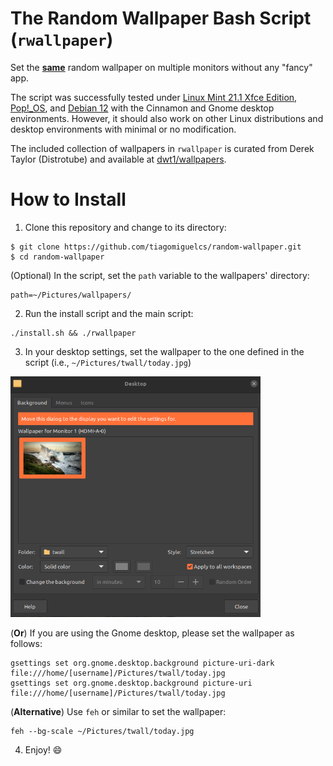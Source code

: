 # The Random Wallpaper Bash Script (`rwallpaper`)
Set the <ins><b>same</b></ins> random wallpaper on multiple monitors without any "fancy" app. 

The script was successfully tested under [Linux Mint 21.1 Xfce Edition](https://linuxmint.com/rel_vera_xfce_whatsnew.php), [Pop!_OS](https://pop.system76.com/), and [Debian 12](https://www.debian.org/index.pt.html) with the Cinnamon and Gnome desktop environments. However, it should also work on other Linux distributions and desktop environments with minimal or no modification.

The included collection of wallpapers in `rwallpaper` is curated from Derek Taylor (Distrotube) and available at [dwt1/wallpapers](https://gitlab.com/dwt1/wallpapers).

# How to Install
1. Clone this repository and change to its directory:
```
$ git clone https://github.com/tiagomiguelcs/random-wallpaper.git
$ cd random-wallpaper
```
(Optional) In the script, set the ``path`` variable to the wallpapers' directory:
```
path=~/Pictures/wallpapers/ 
```
2. Run the install script and the main script:
```
./install.sh && ./rwallpaper
```
3. In your desktop settings, set the wallpaper to the one defined in the script (i.e., ``~/Pictures/twall/today.jpg``)

<img src="screenshots/desktop-settings.png" width="400px" height="385px" alt="desktop-settings"/>

(**Or**) If you are using the Gnome desktop, please set the wallpaper as follows:
```
gsettings set org.gnome.desktop.background picture-uri-dark file:///home/[username]/Pictures/twall/today.jpg
gsettings set org.gnome.desktop.background picture-uri file:///home/[username]/Pictures/twall/today.jpg
```
(**Alternative**) Use `feh` or similar to set the wallpaper: 
```
feh --bg-scale ~/Pictures/twall/today.jpg
```
4. Enjoy! 😄
